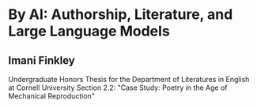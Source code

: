 # By AI: Authorship, Literature, and Large Language Models
## Imani Finkley
Undergraduate Honors Thesis for the Department of Literatures in English at Cornell University
Section 2.2: "Case Study: Poetry in the Age of Mechanical Reproduction"
